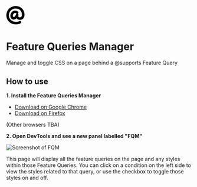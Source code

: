<img src="images/icon.svg" width="50">

# Feature Queries Manager

Manage and toggle CSS on a page behind a @supports Feature Query

## How to use

**1. Install the Feature Queries Manager**

- [Download on Google Chrome](https://chrome.google.com/webstore/detail/fbhgnconlfgmienbmpbeeenffagggonp/)
- [Download on Firefox](https://addons.mozilla.org/en-US/firefox/addon/feature-queries-manager/)

(Other browsers TBA)

**2. Open DevTools and see a new panel labelled "FQM"**

![Screenshot of FQM](https://user-images.githubusercontent.com/8677283/38272305-c48b2426-3780-11e8-880b-f46272b44f92.png)

This page will display all the feature queries on the page and any styles within those Feature Queries. You can click on a condition on the left side to view the styles related to that query, or use the checkbox to toggle those styles on and off.
